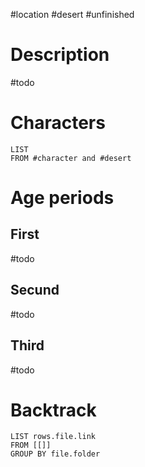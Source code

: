#location #desert #unfinished 
# Description
#todo

# Characters
``` dataview
LIST 
FROM #character and #desert  
```
# Age periods
## First
#todo
## Secund
#todo
## Third
#todo
# Backtrack
``` dataview
LIST rows.file.link
FROM [[]]
GROUP BY file.folder
```
